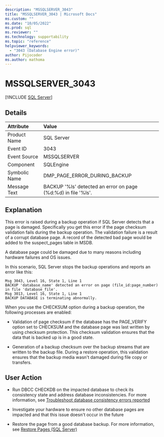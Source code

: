 ```yaml
---
description: "MSSQLSERVER_3043"
title: "MSSQLSERVER_3043 | Microsoft Docs"
ms.custom: ""
ms.date: "10/05/2022"
ms.prod: sql
ms.reviewer: ""
ms.technology: supportability
ms.topic: "reference"
helpviewer_keywords: 
  - "3043 (Database Engine error)"
author: Pijocoder
ms.author: mathoma
---
```

# MSSQLSERVER_3043
 [!INCLUDE [SQL Server](../../includes/applies-to-version/sqlserver.md)]
  
## Details  
  
| Attribute | Value |  
| :-------- | :---- |  
|Product Name|SQL Server|  
|Event ID|3043|  
|Event Source|MSSQLSERVER|  
|Component|SQLEngine|  
|Symbolic Name|DMP_PAGE_ERROR_DURING_BACKUP|  
|Message Text|BACKUP '%ls' detected an error on page (%d:%d) in file '%ls'. |  
  
## Explanation

This error is raised during a backup operation if SQL Server detects that a page is damaged. Specifically you get this error if the page checksum validation fails during the backup operation. The validation failure is a result of a corrupt database page.  A record of the detected bad page would be added to the suspect_pages table in MSDB. 

A database page could be damaged due to many reasons including hardware failures and OS issues.


In this scenario, SQL Server stops the backup operations and reports an error like this: 

```output
Msg 3043, Level 16, State 1, Line 1 
BACKUP 'database_name' detected an error on page (file_id:page_number) in file 'database_file'. 
Msg 3013, Level 16, State 1, Line 1 
BACKUP DATABASE is terminating abnormally. 
```

When you use the CHECKSUM option during a backup operation, the following processes are enabled: 

- Validation of page checksum if the database has the PAGE_VERIFY option set to CHECKSUM and the database page was last written by using checksum protection. This checksum validation ensures that the data that is backed up is in a good state. 

- Generation of a backup checksum over the backup streams that are written to the backup file. During a restore operation, this validation ensures that the backup media wasn't damaged during file copy or transfers. 

 
 
## User Action  

- Run DBCC CHECKDB on the impacted database to check its consistency state and address database inconsistencies. For more information, see [Troubleshoot database consistency errors reported](/troubleshoot/sql/admin/troubleshoot-dbcc-checkdb-errors)

- Investigate your hardware to ensure no other database pages are impacted and that this issue doesn't occur in the future

- Restore the page from a good database backup. For more information, see [Restore Pages (SQL Server)](../backup-restore/restore-pages-sql-server.md)